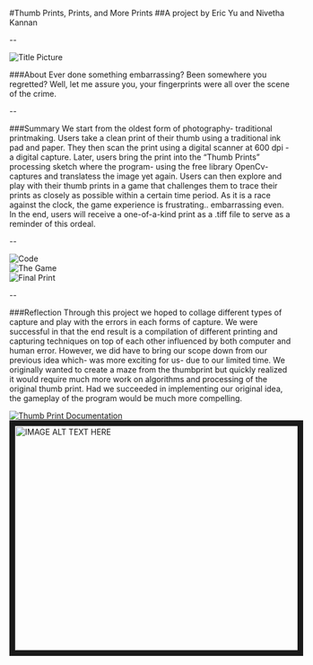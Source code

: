 #Thumb Prints, Prints, and More Prints
##A project by Eric Yu and Nivetha Kannan

--

![Title Picture](https://cloud.githubusercontent.com/assets/11213236/10031598/3a4ccd44-614c-11e5-8b3d-d45d65cae25b.JPG "Title Picture")<br /> 

###About
Ever done something embarrassing? Been somewhere you regretted? Well, let me assure you, your fingerprints were all over the scene of the crime.

--

###Summary
We start from the oldest form of photography- traditional printmaking. Users take a clean print of their thumb using a 
traditional ink pad and paper. They then scan the print using a digital scanner at 600 dpi - a digital capture. Later, users 
bring the print into the “Thumb Prints” processing sketch where the program- using the free library OpenCv- captures and 
translatess the image yet again. Users can then explore and play with their thumb prints in a game that challenges them to 
trace their prints as closely as possible within a certain time period. As it is a race against the clock, the game experience is frustrating.. embarrassing even. In the end, users will receive a one-of-a-kind print as a .tiff file to serve as a reminder of this ordeal. 

--

![Code](https://cloud.githubusercontent.com/assets/11213236/10031650/7a694d58-614c-11e5-92dc-afafc8e2d04b.png "Code")<br/>
![The Game](https://cloud.githubusercontent.com/assets/11213236/10031675/97b7cd12-614c-11e5-8dac-87c4f2da9a84.png "The Game")<br/>
![Final Print](https://cloud.githubusercontent.com/assets/11213236/10031565/0d014202-614c-11e5-9b59-a17cae7b927a.png "Final Print")<br/>




--


###Reflection
Through this project we hoped to collage different types of capture and play with the errors in each forms of capture. 
We were successful in that the end result is a compilation of different printing and capturing techniques on top of each 
other influenced by both computer and human error. However, we did have to bring our scope down from our previous idea 
which- was more exciting for us- due to our limited time. We originally wanted to create a maze from the thumbprint but 
quickly realized it would require much more work on algorithms and processing of the original thumb print. Had we succeeded 
in implementing our original idea, the gameplay of the program would be much more compelling.

[![Thumb Print Documentation](https://vimeo.com/140113281)](https://vimeo.com/140113281)
<a href="https://vimeo.com/140113281" target="_blank"><img src="https://cloud.githubusercontent.com/assets/11213236/10032925/4a1a7070-6154-11e5-884b-14a67c537575.png" 
alt="IMAGE ALT TEXT HERE" width="600" height="400" border="10" /></a>

